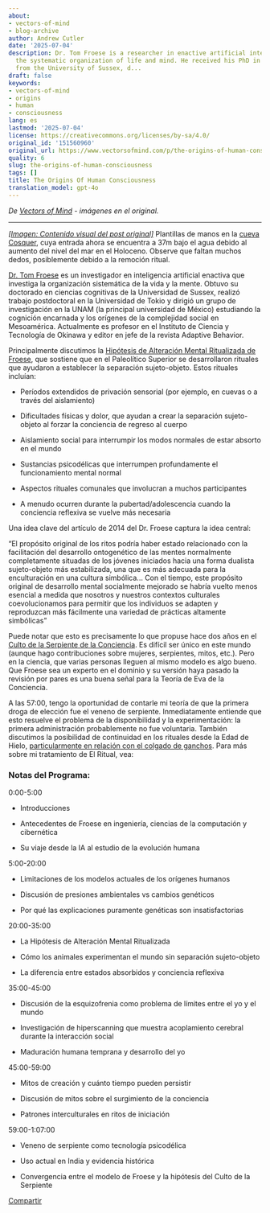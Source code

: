 ```yaml
---
about:
- vectors-of-mind
- blog-archive
author: Andrew Cutler
date: '2025-07-04'
description: Dr. Tom Froese is a researcher in enactive artificial intelligence investigating
  the systematic organization of life and mind. He received his PhD in cognitive science
  from the University of Sussex, d...
draft: false
keywords:
- vectors-of-mind
- origins
- human
- consciousness
lang: es
lastmod: '2025-07-04'
license: https://creativecommons.org/licenses/by-sa/4.0/
original_id: '151560960'
original_url: https://www.vectorsofmind.com/p/the-origins-of-human-consciousness
quality: 6
slug: the-origins-of-human-consciousness
tags: []
title: The Origins Of Human Consciousness
translation_model: gpt-4o
---
```


*De [Vectors of Mind](https://www.vectorsofmind.com/p/the-origins-of-human-consciousness) - imágenes en el original.*

---

[*[Imagen: Contenido visual del post original]*](https://substackcdn.com/image/fetch/$s_!C0u3!,f_auto,q_auto:good,fl_progressive:steep/https%3A%2F%2Fsubstack-post-media.s3.amazonaws.com%2Fpublic%2Fimages%2F73ec3760-eb6a-4df5-8c11-4c52660928ca_1350x900.jpeg) Plantillas de manos en la [cueva Cosquer](https://www.newscientist.com/article/mg25734300-900-cave-paintings-of-mutilated-hands-could-be-a-stone-age-sign-language/), cuya entrada ahora se encuentra a 37m bajo el agua debido al aumento del nivel del mar en el Holoceno. Observe que faltan muchos dedos, posiblemente debido a la remoción ritual.

[Dr. Tom Froese](https://twitter.com/drtomfroese) es un investigador en inteligencia artificial enactiva que investiga la organización sistemática de la vida y la mente. Obtuvo su doctorado en ciencias cognitivas de la Universidad de Sussex, realizó trabajo postdoctoral en la Universidad de Tokio y dirigió un grupo de investigación en la UNAM (la principal universidad de México) estudiando la cognición encarnada y los orígenes de la complejidad social en Mesoamérica. Actualmente es profesor en el Instituto de Ciencia y Tecnología de Okinawa y editor en jefe de la revista Adaptive Behavior.

Principalmente discutimos la [Hipótesis de Alteración Mental Ritualizada de Froese](https://www.academia.edu/10396191/The_ritualised_mind_alteration_hypothesis_of_the_origins_and_evolution_of_the_symbolic_human_mind), que sostiene que en el Paleolítico Superior se desarrollaron rituales que ayudaron a establecer la separación sujeto-objeto. Estos rituales incluían:

  * Períodos extendidos de privación sensorial (por ejemplo, en cuevas o a través del aislamiento)

  * Dificultades físicas y dolor, que ayudan a crear la separación sujeto-objeto al forzar la conciencia de regreso al cuerpo

  * Aislamiento social para interrumpir los modos normales de estar absorto en el mundo

  * Sustancias psicodélicas que interrumpen profundamente el funcionamiento mental normal

  * Aspectos rituales comunales que involucran a muchos participantes

  * A menudo ocurren durante la pubertad/adolescencia cuando la conciencia reflexiva se vuelve más necesaria

Una idea clave del artículo de 2014 del Dr. Froese captura la idea central:

“El propósito original de los ritos podría haber estado relacionado con la facilitación del desarrollo ontogenético de las mentes normalmente completamente situadas de los jóvenes iniciados hacia una forma dualista sujeto-objeto más estabilizada, una que es más adecuada para la enculturación en una cultura simbólica... Con el tiempo, este propósito original de desarrollo mental socialmente mejorado se habría vuelto menos esencial a medida que nosotros y nuestros contextos culturales coevolucionamos para permitir que los individuos se adapten y reproduzcan más fácilmente una variedad de prácticas altamente simbólicas”

Puede notar que esto es precisamente lo que propuse hace dos años en el [Culto de la Serpiente de la Conciencia](https://www.vectorsofmind.com/p/the-snake-cult-of-consciousness). Es difícil ser único en este mundo (aunque hago contribuciones sobre mujeres, serpientes, mitos, etc.). Pero en la ciencia, que varias personas lleguen al mismo modelo es algo bueno. Que Froese sea un experto en el dominio y su versión haya pasado la revisión por pares es una buena señal para la Teoría de Eva de la Conciencia.

A las 57:00, tengo la oportunidad de contarle mi teoría de que la primera droga de elección fue el veneno de serpiente. Inmediatamente entiende que esto resuelve el problema de la disponibilidad y la experimentación: la primera administración probablemente no fue voluntaria. También discutimos la posibilidad de continuidad en los rituales desde la Edad de Hielo, [particularmente en relación con el colgado de ganchos](https://www.vectorsofmind.com/p/evidence-for-global-cultural-diffusion). Para más sobre mi tratamiento de El Ritual, vea:

### Notas del Programa:

0:00-5:00

  * Introducciones

  * Antecedentes de Froese en ingeniería, ciencias de la computación y cibernética

  * Su viaje desde la IA al estudio de la evolución humana

5:00-20:00

  * Limitaciones de los modelos actuales de los orígenes humanos

  * Discusión de presiones ambientales vs cambios genéticos

  * Por qué las explicaciones puramente genéticas son insatisfactorias

20:00-35:00

  * La Hipótesis de Alteración Mental Ritualizada

  * Cómo los animales experimentan el mundo sin separación sujeto-objeto

  * La diferencia entre estados absorbidos y conciencia reflexiva

35:00-45:00

  * Discusión de la esquizofrenia como problema de límites entre el yo y el mundo

  * Investigación de hiperscanning que muestra acoplamiento cerebral durante la interacción social

  * Maduración humana temprana y desarrollo del yo

45:00-59:00

  * Mitos de creación y cuánto tiempo pueden persistir

  * Discusión de mitos sobre el surgimiento de la conciencia

  * Patrones interculturales en ritos de iniciación

59:00-1:07:00

  * Veneno de serpiente como tecnología psicodélica

  * Uso actual en India y evidencia histórica

  * Convergencia entre el modelo de Froese y la hipótesis del Culto de la Serpiente

[Compartir](https://www.vectorsofmind.com/p/the-origins-of-human-consciousness?utm_source=substack&utm_medium=email&utm_content=share&action=share)